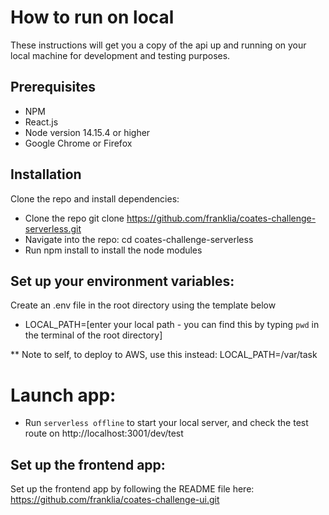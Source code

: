 # How to run on local

These instructions will get you a copy of the api up and running on your local machine for development and testing purposes.

## Prerequisites

- NPM
- React.js
- Node version 14.15.4 or higher
- Google Chrome or Firefox

## Installation

Clone the repo and install dependencies:

- Clone the repo git clone https://github.com/franklia/coates-challenge-serverless.git
- Navigate into the repo: cd coates-challenge-serverless
- Run npm install to install the node modules

## Set up your environment variables:

Create an .env file in the root directory using the template below

- LOCAL_PATH=[enter your local path - you can find this by typing `pwd` in the terminal of the root directory]

\*\* Note to self, to deploy to AWS, use this instead: LOCAL_PATH=/var/task

# Launch app:

- Run `serverless offline` to start your local server, and check the test route on http://localhost:3001/dev/test

## Set up the frontend app:

Set up the frontend app by following the README file here: https://github.com/franklia/coates-challenge-ui.git
